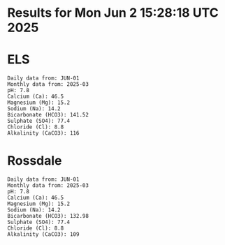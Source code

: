 # Results for Mon Jun  2 15:28:18 UTC 2025
# ELS
```
Daily data from: JUN-01
Monthly data from: 2025-03
pH: 7.8
Calcium (Ca): 46.5
Magnesium (Mg): 15.2
Sodium (Na): 14.2
Bicarbonate (HCO3): 141.52
Sulphate (SO4): 77.4
Chloride (Cl): 8.8
Alkalinity (CaCO3): 116
```
# Rossdale
```
Daily data from: JUN-01
Monthly data from: 2025-03
pH: 7.8
Calcium (Ca): 46.5
Magnesium (Mg): 15.2
Sodium (Na): 14.2
Bicarbonate (HCO3): 132.98
Sulphate (SO4): 77.4
Chloride (Cl): 8.8
Alkalinity (CaCO3): 109
```
